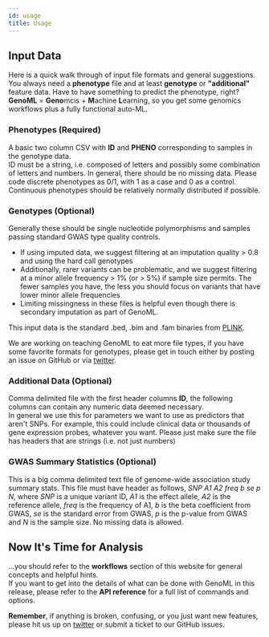 ```yaml
---
id: usage
title: Usage
---
```

## Input Data
Here is a quick walk through of input file formats and general suggestions. You always need a **phenotype** file and at least **genotype** or **"additional"** feature data. Have to have something to predict the phenotype, right? **GenoML** = **Geno**mcis + **M**achine **L**earning, so you get some genomics workflows plus a fully functional auto-ML.

### Phenotypes (Required)
A basic two column CSV with **ID** and **PHENO** corresponding to samples in the genotype data.  
ID must be a string, i.e. composed of letters and possibly some combination of letters and numbers.
In general, there should be no missing data.  Please code discrete phenotypes as 0/1, with 1 as a case and 0 as a control. Continuous phenotypes should be relatively normally distributed if possible.

### Genotypes (Optional)
Generally these should be single nucleotide polymorphisms and samples passing standard GWAS type quality controls.
- If using imputed data, we suggest filtering at an imputation quality > 0.8 and using the hard call genotypes
- Additionally, rarer variants can be problematic, and we suggest filtering at a minor allele frequency > 1% (or > 5%) if sample size permits. The fewer samples you have, the less you should focus on variants that have lower minor allele frequencies
- Limiting missingness in these files is helpful even though there is secondary imputation as part of GenoML.

This input data is the standard .bed, .bim and .fam binaries from [PLINK](https://www.cog-genomics.org/plink/1.9/input#bed).  

We are working on teaching GenoML to eat more file types, if you have some favorite formats for genotypes, please get in touch either by posting an issue on GitHub or via [twitter](https://twitter.com/geno_ml).

### Additional Data (Optional)
Comma delimited file with the first header columns **ID**, the following columns can contain any numeric data deemed necessary.  
In general we use this for parameters we want to use as predictors that aren't SNPs.  For example, this could include clinical data or thousands of gene expression probes, whatever you want.  Please just make sure the file has headers that are strings (i.e. not just numbers)

### GWAS Summary Statistics (Optional)
This is a big comma delimited text file of genome-wide association study summary stats.
This file must have header as follows, *SNP A1 A2 freq b se p N*, where *SNP* is a unique variant ID, *A1* is the effect allele, *A2* is the reference allele, *freq* is the frequency of A1, *b* is the beta coefficient from GWAS, *se* is the standard error from GWAS, *p* is the p-value from GWAS and *N* is the sample size. No missing data is allowed.

## Now It's Time for Analysis
...you should refer to the **workflows** section of this website for general concepts and helpful hints.  
If you want to get into the details of what can be done with GenoML in this release, please refer to the **API reference** for a full list of commands and options.  

**Remember**, if anything is broken, confusing, or you just want new features, please hit us up on [twitter](https://twitter.com/geno_ml) or submit a ticket to our GitHub issues.

